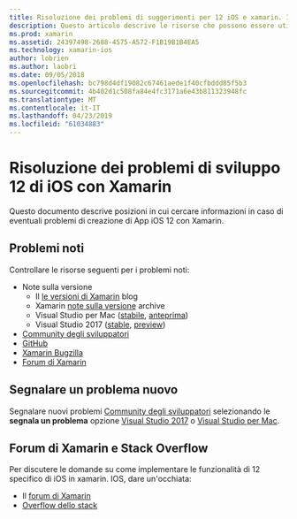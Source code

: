 ```yaml
---
title: Risoluzione dei problemi di suggerimenti per 12 iOS e xamarin. IOS
description: Questo articolo descrive le risorse che possono essere utilizzate per la risoluzione dei problemi relativi durante lo sviluppo di applicazioni xamarin. IOS. Illustra i problemi noti, segnalare un nuovo problema e altre risorse di risoluzione dei problemi.
ms.prod: xamarin
ms.assetid: 24397498-2688-4575-A572-F1B19B1B4EA5
ms.technology: xamarin-ios
author: lobrien
ms.author: laobri
ms.date: 09/05/2018
ms.openlocfilehash: bc798d4df19082c67461aede1f40cfbddd85f5b3
ms.sourcegitcommit: 4b402d1c508fa84e4fc3171a6e43b811323948fc
ms.translationtype: MT
ms.contentlocale: it-IT
ms.lasthandoff: 04/23/2019
ms.locfileid: "61034883"
---
```

# <a name="troubleshooting-ios-12-development-with-xamarin"></a>Risoluzione dei problemi di sviluppo 12 di iOS con Xamarin

Questo documento descrive posizioni in cui cercare informazioni in caso di eventuali problemi di creazione di App iOS 12 con Xamarin.

## <a name="known-issues"></a>Problemi noti

Controllare le risorse seguenti per i problemi noti:

- Note sulla versione
    - Il [le versioni di Xamarin](http://releases.xamarin.com/) blog
    - Xamarin [note sulla versione](https://docs.microsoft.com/xamarin/ios/release-notes/) archive
    - Visual Studio per Mac ([stabile](https://docs.microsoft.com/visualstudio/releasenotes/vs2017-mac-relnotes), [anteprima](https://docs.microsoft.com/visualstudio/releasenotes/vs2017-mac-preview-relnotes))
    - Visual Studio 2017 ([stable](https://docs.microsoft.com/visualstudio/releasenotes/vs2017-relnotes), [preview](https://docs.microsoft.com/visualstudio/releasenotes/vs2017-preview-relnotes))
- [Community degli sviluppatori](https://developercommunity.visualstudio.com/search.html)
- [GitHub](https://github.com/xamarin/xamarin-macios/issues)
- [Xamarin Bugzilla](https://bugzilla.xamarin.com/query.cgi?product=iOS)
- [Forum di Xamarin](https://forums.xamarin.com/categories/ios)

## <a name="report-a-new-issue"></a>Segnalare un problema nuovo

Segnalare nuovi problemi [Community degli sviluppatori](https://developercommunity.visualstudio.com/spaces/8/index.html) selezionando le **segnala un problema** opzione [Visual Studio 2017](https://docs.microsoft.com/visualstudio/ide/how-to-report-a-problem-with-visual-studio-2017) o [Visual Studio per Mac](https://docs.microsoft.com/visualstudio/mac/report-a-problem).

## <a name="xamarin-forums-and-stack-overflow"></a>Forum di Xamarin e Stack Overflow

Per discutere le domande su come implementare le funzionalità di 12 specifico di iOS in xamarin. IOS, dare un'occhiata:

- Il [forum di Xamarin](http://forums.xamarin.com/categories/ios)
- [Overflow dello stack](https://stackoverflow.com/search?tab=newest&q=xamarin)
